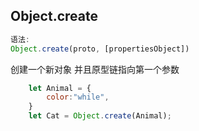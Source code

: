 ## Object.create
```javascript
语法:
Object.create(proto, [propertiesObject])
```
创建一个新对象 并且原型链指向第一个参数
```javascript
    let Animal = {
        color:"while",
    }
    let Cat = Object.create(Animal);
```
